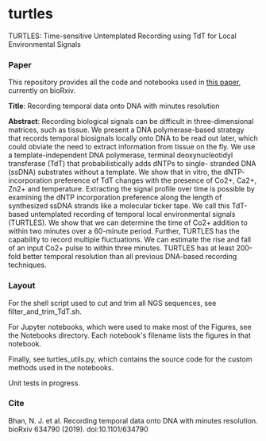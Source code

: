 # turtles
TURTLES: Time-sensitive Untemplated Recording using TdT for Local Environmental Signals

### Paper

This repository provides all the code and notebooks used in [this paper](https://www.biorxiv.org/content/10.1101/634790v3), 
currently on bioRxiv.

**Title**: Recording temporal data onto DNA with minutes resolution

**Abstract**: Recording biological signals can be difficult in three-dimensional matrices, such as
tissue. We present a DNA polymerase-based strategy that records temporal biosignals locally onto DNA to be read out
later, which could obviate the need to extract information from tissue on the fly. We use a template-independent DNA polymerase, 
terminal deoxynucleotidyl transferase (TdT) that probabilistically adds dNTPs to single- stranded DNA (ssDNA) substrates without a 
template. We show that in vitro, the dNTP- incorporation preference of TdT changes with the presence of Co2+, Ca2+, Zn2+ and 
temperature. Extracting the signal profile over time is possible by examining the dNTP incorporation preference along the length of 
synthesized ssDNA strands like a molecular ticker tape. We call this TdT-based untemplated recording of temporal local
environmental signals (TURTLES). We show that we can determine the time of Co2+ addition to within two minutes over a 
60-minute period. Further, TURTLES has the capability to record multiple fluctuations. We can estimate the rise and fall of an 
input Co2+ pulse to within three minutes. TURTLES has at least 200-fold better temporal resolution than all previous DNA-based 
recording techniques.

### Layout
For the shell script used to cut and trim all NGS sequences, see filter_and_trim_TdT.sh.

For Jupyter notebooks, which were used to make most of the Figures, see the Notebooks directory. Each notebook's filename lists the 
figures in that notebook.

Finally, see turtles_utils.py, which contains the source code for the custom methods used in the notebooks.

Unit tests in progress.

### Cite
Bhan, N. J. et al. Recording temporal data onto DNA with minutes resolution. bioRxiv 634790 (2019). doi:10.1101/634790
